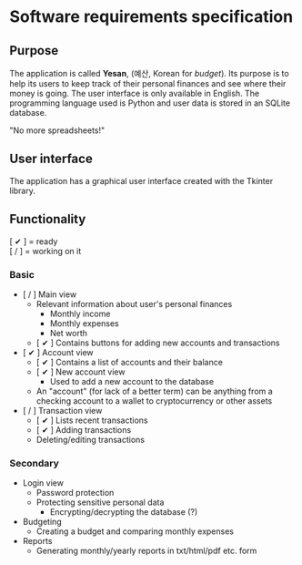 # Software requirements specification

## Purpose

The application is called **Yesan**, (예산, Korean for *budget*). Its purpose is to help its users to keep track of their personal finances and see where their money is going. The user interface is only available in English. The programming language used is Python and user data is stored in an SQLite database.

"No more spreadsheets!"

## User interface

The application has a graphical user interface created with the Tkinter library.

## Functionality

[ ✔ ] = ready  
[ / ] = working on it

### Basic

- [ / ] Main view
  - Relevant information about user's personal finances
    - Monthly income
    - Monthly expenses
    - Net worth
  - [ ✔ ] Contains buttons for adding new accounts and transactions
- [ ✔ ] Account view
  - [ ✔ ] Contains a list of accounts and their balance
  - [ ✔ ] New account view
    - Used to add a new account to the database
  - An "account" (for lack of a better term) can be anything from a checking account to a wallet to cryptocurrency or other assets
- [ / ] Transaction view
  - [ ✔ ] Lists recent transactions
  - [ ✔ ] Adding transactions
  - Deleting/editing transactions

### Secondary

- Login view
  - Password protection
  - Protecting sensitive personal data
    - Encrypting/decrypting the database (?)
- Budgeting
  - Creating a budget and comparing monthly expenses
- Reports
  - Generating monthly/yearly reports in txt/html/pdf etc. form
